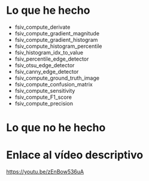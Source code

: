# Lo que he hecho

- fsiv_compute_derivate
- fsiv_compute_gradient_magnitude
- fsiv_compute_gradient_histogram
- fsiv_compute_histogram_percentile
- fsiv_histogram_idx_to_value
- fsiv_percentile_edge_detector
- fsiv_otsu_edge_detector
- fsiv_canny_edge_detector
- fsiv_compute_ground_truth_image
- fsiv_compute_confusion_matrix
- fsiv_compute_sensitivity
- fsiv_compute_F1_score
- fsiv_compute_precision

# Lo que no he hecho

# Enlace al vídeo descriptivo

https://youtu.be/zEnBow536uA